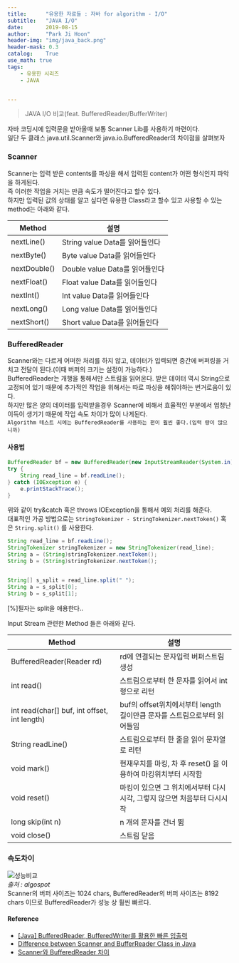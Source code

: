 ```yaml
---
title:      "유용한 자료들 : 자바 for algorithm - I/O"
subtitle:   "JAVA I/O"
date:       2019-08-15
author:     "Park Ji Hoon"
header-img: "img/java_back.png"
header-mask: 0.3
catalog:    True
use_math: true
tags:
    - 유용한 시리즈
    - JAVA


---
```

> JAVA I/O 비교(feat. BufferedReader/BufferWriter)

자바 코딩시에 입력문을 받아올때 보통 Scanner Lib를 사용하기 마련이다.  
일단 두 클래스 java.util.Scanner와 java.io.BufferedReader의 차이점을 살펴보자

### Scanner
Scanner는 입력 받은 contents를 파싱을 해서 입력된 content가 어떤 형식인지 파악을 하게된다.  
즉 이러한 작업을 거치는 만큼 속도가 떨어진다고 할수 있다.  
하지만 입력된 값의 상태를 알고 싶다면 유용한 Class라고 할수 있고 사용할 수 있는 method는 아래와 같다.

| Method | 설명 |
| ------ | ------------------- |
|nextLine() | String value Data를 읽어들인다|
|nextByte() | Byte value Data를 읽어들인다|
|nextDouble() | Double value Data를 읽어들인다|
|nextFloat() | Float value Data를 읽어들인다|
|nextInt() | Int value Data를 읽어들인다|
|nextLong() | Long value Data를 읽어들인다|
|nextShort() | Short value Data를 읽어들인다|

### BufferedReader
Scanner와는 다르게 어떠한 처리를 하지 않고, 데이터가 입력되면 중간에 버퍼링을 거치고 전달이 된다.(이때 버퍼의 크기는 설정이 가능하다.)  
BufferedReader는 개행을 통해서만 스트림을 읽어온다. 받은 데이터 역시 String으로 고정되어 있기 때문에 추가적인 작업을 위해서는 따로 파싱을 해줘야하는 번거로움이 있다.  
하지만 많은 양의 데이터를 입력받을경우 Scanner에 비해서 효율적인 부분에서 엄청난 이득이 생기기 때문에 작업 속도 차이가 많이 나게된다.  
`Algorithm 테스트 시에는 BufferedReader를 사용하는 편이 훨씬 좋다.(입력 량이 많으니까)`  
#### 사용법
```java
BufferedReader bf = new BufferedReader(new InputStreamReader(System.in));
try {
    String read_line = bf.readLine();
} catch (IOException e) {
    e.printStackTrace();
}
```
위와 같이 try&catch 혹은 throws IOException을 통해서 예외 처리를 해준다.  
대표적인 가공 방법으로는 `StringTokenizer - StringTokenizer.nextToken()` 혹은 `String.split()` 를 사용한다.
```java
String read_line = bf.readLine();
StringTokenizer stringTokenizer = new StringTokenizer(read_line);
String a = (String)stringTokenizer.nextToken();
String b = (String)stringTokenizer.nextToken();


String[] s_split = read_line.split(" ");
String a = s_split[0];
String b = s_split[1];
```
[%]필자는 split을 애용한다..

Input Stream 관련한 Method 들은 아래와 같다.

|Method|설명|
|------|------------------|
|BufferedReader(Reader rd)|rd에 연결되는 문자입력 버퍼스트림 생성|
|int read()|스트림으로부터 한 문자를 읽어서 int 형으로 리턴|
| int read(char[] buf, int offset, int length)|buf의 offset위치에서부터 length 길이만큼 문자를 스트림으로부터 읽어들임​|
|String readLine()|스트림으로부터 한 줄을 읽어 문자열로 리턴​​|
|void mark()|현재우치를 마킹, 차 후 reset() 을 이용하여 마킹위치부터 시작함|
|void reset() |마킹이 있으면 그 위치에서부터 다시시각, 그렇지 않으면 처음부터 다시시작|
|long skip(int n)|n 개의 문자를 건너 뜀|
|void close()|스트림 닫음|


### 속도차이
![성능비교](https://t1.daumcdn.net/cfile/tistory/22647A355850D38003)  
*출처 : algospot*  
Scanner의 버퍼 사이즈는 1024 chars, BufferedReader의 버퍼 사이즈는 8192 chars 이므로 BufferedReader가 성능 상 훨씬 빠르다.




#### Reference
 - [[Java] BufferedReader, BufferedWriter를 활용한 빠른 입출력][1]
 - [Difference between Scanner and BufferReader Class in Java][2]
 - [Scanner와 BufferedReader 차이][3]


[1]:[https://coding-factory.tistory.com/251]
[2]:[https://www.geeksforgeeks.org/difference-between-scanner-and-bufferreader-class-in-java/]
[3]:[https://cocomo.tistory.com/507]
